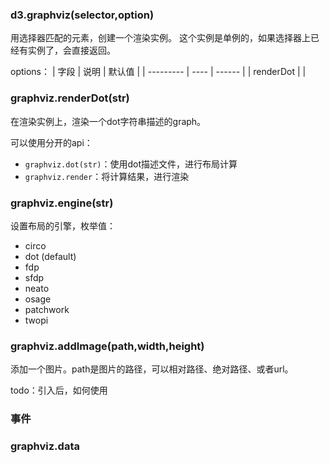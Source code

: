 
### d3.graphviz(selector,option)

用选择器匹配的元素，创建一个渲染实例。
这个实例是单例的，如果选择器上已经有实例了，会直接返回。

options：
| 字段      | 说明 | 默认值 |
| --------- | ---- | ------ |
| renderDot |      |


### graphviz.renderDot(str)

在渲染实例上，渲染一个dot字符串描述的graph。

可以使用分开的api：
- `graphviz.dot(str)`：使用dot描述文件，进行布局计算
- `graphviz.render`：将计算结果，进行渲染


### graphviz.engine(str)

设置布局的引擎，枚举值：
- circo
- dot (default)
- fdp
- sfdp
- neato
- osage
- patchwork
- twopi


### graphviz.addImage(path,width,height)

添加一个图片。path是图片的路径，可以相对路径、绝对路径、或者url。

todo：引入后，如何使用


### 事件


### graphviz.data


